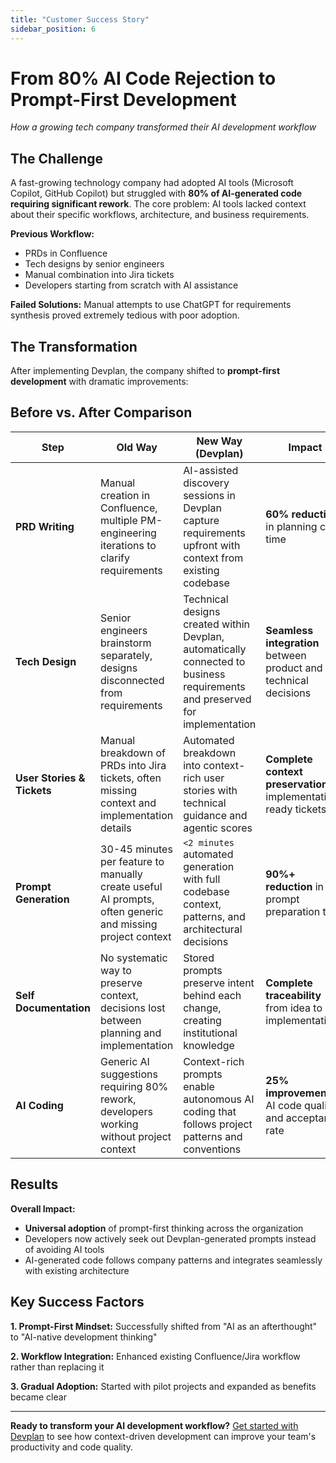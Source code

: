 ```yaml
---
title: "Customer Success Story"
sidebar_position: 6
---
```


# From 80% AI Code Rejection to Prompt-First Development

*How a growing tech company transformed their AI development workflow*

## The Challenge

A fast-growing technology company had adopted AI tools (Microsoft Copilot, GitHub Copilot) but struggled with **80% of AI-generated code requiring significant rework**. The core problem: AI tools lacked context about their specific workflows, architecture, and business requirements.

**Previous Workflow:**
- PRDs in Confluence
- Tech designs by senior engineers
- Manual combination into Jira tickets
- Developers starting from scratch with AI assistance

**Failed Solutions:**
Manual attempts to use ChatGPT for requirements synthesis proved extremely tedious with poor adoption.

## The Transformation

After implementing Devplan, the company shifted to **prompt-first development** with dramatic improvements:

## Before vs. After Comparison

| Step | Old Way | New Way (Devplan) | Impact |
|------|---------|-------------------|---------|
| **PRD Writing** | Manual creation in Confluence, multiple PM-engineering iterations to clarify requirements | AI-assisted discovery sessions in Devplan capture requirements upfront with context from existing codebase | **60% reduction** in planning cycle time |
| **Tech Design** | Senior engineers brainstorm separately, designs disconnected from requirements | Technical designs created within Devplan, automatically connected to business requirements and preserved for implementation | **Seamless integration** between product and technical decisions |
| **User Stories & Tickets** | Manual breakdown of PRDs into Jira tickets, often missing context and implementation details | Automated breakdown into context-rich user stories with technical guidance and agentic scores | **Complete context preservation**, implementation-ready tickets |
| **Prompt Generation** | 30-45 minutes per feature to manually create useful AI prompts, often generic and missing project context | `<2 minutes` automated generation with full codebase context, patterns, and architectural decisions | **90%+ reduction** in prompt preparation time |
| **Self Documentation** | No systematic way to preserve context, decisions lost between planning and implementation | Stored prompts preserve intent behind each change, creating institutional knowledge | **Complete traceability** from idea to implementation |
| **AI Coding** | Generic AI suggestions requiring 80% rework, developers working without project context | Context-rich prompts enable autonomous AI coding that follows project patterns and conventions | **25% improvement** in AI code quality and acceptance rate |

## Results

**Overall Impact:**
- **Universal adoption** of prompt-first thinking across the organization
- Developers now actively seek out Devplan-generated prompts instead of avoiding AI tools
- AI-generated code follows company patterns and integrates seamlessly with existing architecture

## Key Success Factors

**1. Prompt-First Mindset:** Successfully shifted from "AI as an afterthought" to "AI-native development thinking"

**2. Workflow Integration:** Enhanced existing Confluence/Jira workflow rather than replacing it

**3. Gradual Adoption:** Started with pilot projects and expanded as benefits became clear

---

**Ready to transform your AI development workflow?** [Get started with Devplan](/getting-started) to see how context-driven development can improve your team's productivity and code quality.